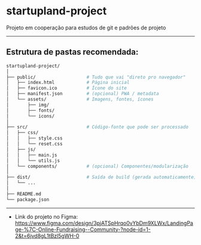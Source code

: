 # startupland-project

Projeto em cooperação para estudos de git e padrões de projeto

---

## Estrutura de pastas recomendada:

```bash
startupland-project/
│
├── public/                   # Tudo que vai "direto pro navegador"
│   ├── index.html            # Página inicial
│   ├── favicon.ico           # Ícone do site
│   ├── manifest.json         # (opcional) PWA / metadata
│   └── assets/               # Imagens, fontes, ícones
│       ├── img/
│       ├── fonts/
│       └── icons/
│
├── src/                      # Código-fonte que pode ser processado
│   ├── css/
│   │   ├── style.css
│   │   └── reset.css
│   ├── js/
│   │   ├── main.js
│   │   └── utils.js
│   └── components/           # (opcional) Componentes/modularização
│
├── dist/                     # Saída de build (gerada automaticamente)
│   └── ...
│
├── README.md
└── package.json
```

---

- Link do projeto no Figma:
  https://www.figma.com/design/3pjATSpHrqo0vYbDm9XLWx/LandingPage-%7C-Online-Fundraising--Community-?node-id=1-2&t=6jvd8gL1tBzl5gWH-0

